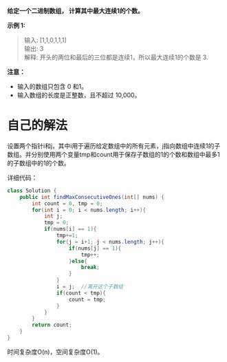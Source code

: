 **给定一个二进制数组， 计算其中最大连续1的个数。**

**示例 1:**

> 输入: [1,1,0,1,1,1]  
> 输出: 3  
> 解释: 开头的两位和最后的三位都是连续1，所以最大连续1的个数是 3.

__注意：__

* 输入的数组只包含 0 和1。
* 输入数组的长度是正整数，且不超过 10,000。

# 自己的解法

设置两个指针i和j，其中i用于遍历给定数组中的所有元素，j指向数组中连续1的子数组。并分别使用两个变量tmp和count用于保存子数组的1的个数和数组中最多1的子数组中的1的个数。

详细代码：

```java
class Solution {
    public int findMaxConsecutiveOnes(int[] nums) {
        int count = 0, tmp = 0;
        for(int i = 0; i < nums.length; i++){
            int j;
            tmp = 0;
            if(nums[i] == 1){
                tmp+=1;
                for(j = i+1; j < nums.length; j++){
                    if(nums[j] == 1){
                        tmp++;
                    }else{
                        break;
                    }
                }
                i = j;	//离开这个子数组
                if(count < tmp){
                    count = tmp;
                }
            }
        }
        return count;
    }
}
```

时间复杂度O(n)，空间复杂度O(1)。